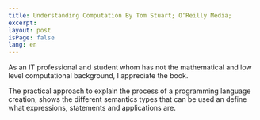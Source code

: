 ```yaml
---
title: Understanding Computation By Tom Stuart; O‘Reilly Media;
excerpt:
layout: post
isPage: false
lang: en
---
```


As an IT professional and student whom has not the mathematical and low level computational background, I appreciate the book.

The practical approach to explain the process of a programming language creation, shows the different semantics types that can be used an define what expressions, statements and applications are.